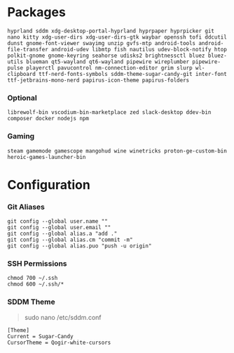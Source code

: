 # Packages

```
hyprland sddm xdg-desktop-portal-hyprland hyprpaper hyprpicker git nano kitty xdg-user-dirs xdg-user-dirs-gtk waybar openssh tofi ddcutil dunst gnome-font-viewer swayimg unzip gvfs-mtp android-tools android-file-transfer android-udev libmtp fish nautilus udev-block-notify htop polkit-gnome gnome-keyring seahorse udisks2 brightnessctl bluez bluez-utils blueman qt5-wayland qt6-wayland pipewire wireplumber pipewire-pulse playerctl pavucontrol nm-connection-editor grim slurp wl-clipboard ttf-nerd-fonts-symbols sddm-theme-sugar-candy-git inter-font ttf-jetbrains-mono-nerd papirus-icon-theme papirus-folders
```

### Optional

```
librewolf-bin vscodium-bin-marketplace zed slack-desktop ddev-bin composer docker nodejs npm
```

### Gaming

```
steam gamemode gamescope mangohud wine winetricks proton-ge-custom-bin heroic-games-launcher-bin
```

# Configuration

### Git Aliases

```
git config --global user.name ""
git config --global user.email ""
git config --global alias.a "add ."
git config --global alias.cm "commit -m"
git config --global alias.puo "push -u origin"
```

### SSH Permissions

```
chmod 700 ~/.ssh
chmod 600 ~/.ssh/*
```

### SDDM Theme

> sudo nano /etc/sddm.conf </br>

```
[Theme]
Current = Sugar-Candy
CursorTheme = Qogir-white-cursors
```